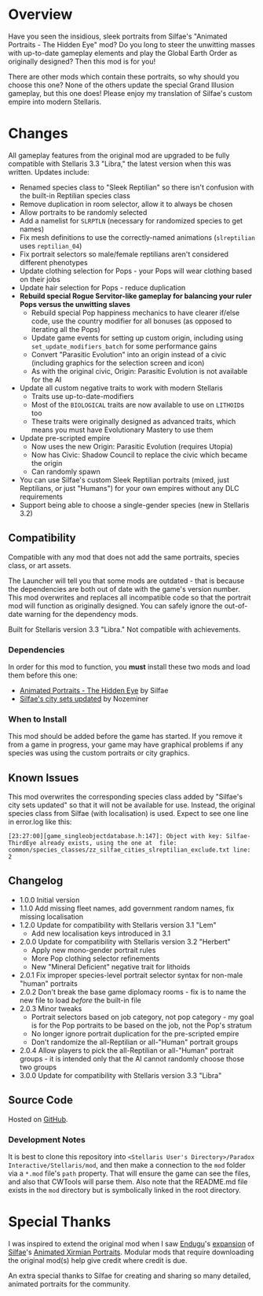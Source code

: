 # Overview

Have you seen the insidious, sleek portraits from Silfae's "Animated Portraits - The Hidden Eye" mod?  Do you long to steer the unwitting masses with up-to-date gameplay elements and play the Global Earth Order as originally designed?  Then this mod is for you!

There are other mods which contain these portraits, so why should you choose this one?  None of the others update the special Grand Illusion gameplay, but this one does!  Please enjoy my translation of Silfae's custom empire into modern Stellaris.

# Changes

All gameplay features from the original mod are upgraded to be fully compatible with Stellaris 3.3 "Libra," the latest version when this was written.  Updates include:

* Renamed species class to "Sleek Reptilian" so there isn't confusion with the built-in Reptilian species class
* Remove duplication in room selector, allow it to always be chosen
* Allow portraits to be randomly selected
* Add a namelist for `SLRPTLN` (necessary for randomized species to get names)
* Fix mesh definitions to use the correctly-named animations (`slreptilian` uses `reptilian_04`)
* Fix portrait selectors so male/female reptilians aren't considered different phenotypes
* Update clothing selection for Pops - your Pops will wear clothing based on their jobs
* Update hair selection for Pops - reduce duplication
* **Rebuild special Rogue Servitor-like gameplay for balancing your ruler Pops versus the unwitting slaves**
    * Rebuild special Pop happiness mechanics to have clearer if/else code, use the country modifier for all bonuses (as opposed to iterating all the Pops)
    * Update game events for setting up custom origin, including using `set_update_modifiers_batch` for some performance gains
    * Convert "Parasitic Evolution" into an origin instead of a civic (including graphics for the selection screen and icon)
    * As with the original civic, Origin: Parasitic Evolution is not available for the AI
* Update all custom negative traits to work with modern Stellaris
    * Traits use up-to-date-modifiers
    * Most of the `BIOLOGICAL` traits are now available to use on `LITHOID`s too
    * These traits were originally designed as advanced traits, which means you must have Evolutionary Mastery to use them
* Update pre-scripted empire
    * Now uses the new Origin: Parasitic Evolution (requires Utopia)
    * Now has Civic: Shadow Council to replace the civic which became the origin
    * Can randomly spawn
* You can use Silfae's custom Sleek Reptilian portraits (mixed, just Reptilians, or just "Humans") for your own empires without any DLC requirements
* Support being able to choose a single-gender species (new in Stellaris 3.2)

## Compatibility

Compatible with any mod that does not add the same portraits, species class, or art assets.

The Launcher will tell you that some mods are outdated - that is because the dependencies are both out of date with the game's version number.  This mod overwrites and replaces all incompatible code so that the portrait mod will function as originally designed.  You can safely ignore the out-of-date warning for the dependency mods.

Built for Stellaris version 3.3 "Libra."  Not compatible with achievements.

### Dependencies

In order for this mod to function, you **must** install these two mods and load them before this one:

* [Animated Portraits - The Hidden Eye](https://steamcommunity.com/sharedfiles/filedetails/?id=1168459329) by Silfae
* [Silfae's city sets updated](https://steamcommunity.com/sharedfiles/filedetails/?id=2247427791) by Nozeminer

### When to Install

This mod should be added before the game has started.  If you remove it from a game in progress, your game may have graphical problems if any species was using the custom portraits or city graphics.

## Known Issues

This mod overwrites the corresponding species class added by "Silfae's city sets updated" so that it will not be available for use.  Instead, the original species class from Silfae (with localisation) is used.  Expect to see one line in error.log like this:

```
[23:27:00][game_singleobjectdatabase.h:147]: Object with key: Silfae-ThirdEye already exists, using the one at  file: common/species_classes/zz_silfae_cities_slreptilian_exclude.txt line: 2
```

## Changelog

* 1.0.0 Initial version
* 1.1.0 Add missing fleet names, add government random names, fix missing localisation
* 1.2.0 Update for compatibility with Stellaris version 3.1 "Lem"
    * Add new localisation keys introduced in 3.1
* 2.0.0 Update for compatibility with Stellaris version 3.2 "Herbert"
    * Apply new mono-gender portrait rules
    * More Pop clothing selector refinements
    * New "Mineral Deficient" negative trait for lithoids
* 2.0.1 Fix improper species-level portrait selector syntax for non-male "human" portraits
* 2.0.2 Don't break the base game diplomacy rooms - fix is to name the new file to load _before_ the built-in file
* 2.0.3 Minor tweaks
    * Portrait selectors based on job category, not pop category - my goal is for the Pop portraits to be based on the job, not the Pop's stratum
    * No longer ignore portrait duplication for the pre-scripted empire
    * Don't randomize the all-Reptilian or all-"Human" portrait groups
* 2.0.4 Allow players to pick the all-Reptilian or all-"Human" portrait groups - it is intended only that the AI cannot randomly choose those two groups
* 3.0.0 Update for compatibility with Stellaris version 3.3 "Libra"

## Source Code

Hosted on [GitHub](https://github.com/corsairmarks/slreptilian_portraits_revisited).

### Development Notes

It is best to clone this repository into `<Stellaris User's Directory>/Paradox Interactive/Stellaris/mod`, and then make a connection to the `mod` folder via a `*.mod` file's `path` property.  That will ensure the game can see the files, and also that CWTools will parse them.  Also note that the README.md file exists in the `mod` directory but is symbolically linked in the root directory.

# Special Thanks

I was inspired to extend the original mod when I saw [Endugu](https://steamcommunity.com/profiles/76561198037630876/myworkshopfiles/)'s [expansion](https://steamcommunity.com/sharedfiles/filedetails/?id=1584824947) of [Silfae](https://steamcommunity.com/profiles/76561198021525667/myworkshopfiles/)'s [Animated Xirmian Portraits](https://steamcommunity.com/workshop/filedetails/?id=881118424).  Modular mods that require downloading the original mod(s) help give credit where credit is due.

An extra special thanks to Silfae for creating and sharing so many detailed, animated portraits for the community.